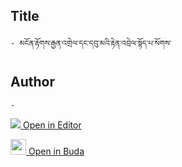 ## Title
	- མངོན་རྟོགས་རྒྱན་འགྲེལ་དང་དབུ་མའི་རྟེན་འབྲེལ་སྟོད་པ་སོགས་

## Author
	- 



[<img src="https://img.icons8.com/color/25/000000/edit-property.png"> Open in Editor](http://editor.openpecha.org/P010633)

[<img width="25" src="https://library.bdrc.io/icons/BUDA-small.svg"> Open in Buda](https://library.bdrc.io/show/bdr:IE0OPP010633)
